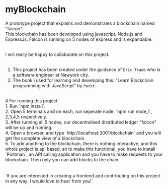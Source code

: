 # myBlockchain
A prototype project that explains and demonstrates a blockchain named "falcon". <br> 
This blockchain has been developed using javascript, Node.js and ExpressJs. Falcon is running on 5 nodes of express and is expandable.  <br>
<br>

I will really be happy to collaborate on this project.
<br><br>
1. This project has been created under the guidance of `Eric Traub` who is a software engineer at Newyork city.<br>
2. The book i used for learning and developing this: "Learn Blockchain programming with JavaScript" by `Packt`.<br>
<br>
# For running this project: <br>
1. Run `npm install`. <br>
2. Open 5 terminals and on each, run seperate node: `npm run node_1`, 2,3,4,5 respectively.<br>
3. After running all 5 nodes, our decentralised distributed ledger "falcon" will be up and running.<br>
4. Open a browser, and type `http://localhost:3001/blockchain` and you will get the complete view of a blockchain.<br>
5. To add anything to the blockchain, there is nothing interactive, and this whole project is api based, so to make this functional, you have to install<br> `Postman`, an API calling application and you have to make requests to your blockchain. Then only you can add blocks to the chain.<br>
<br><br>
`If you are interested in creating a frontend and contributing on this project in any way. I would love to hear from you!`


